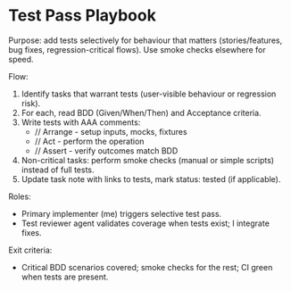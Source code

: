 # Test Pass Playbook

Purpose: add tests selectively for behaviour that matters (stories/features, bug fixes, regression-critical flows). Use smoke checks elsewhere for speed.

Flow:
1) Identify tasks that warrant tests (user-visible behaviour or regression risk).
2) For each, read BDD (Given/When/Then) and Acceptance criteria.
3) Write tests with AAA comments:
   - // Arrange - setup inputs, mocks, fixtures
   - // Act - perform the operation
   - // Assert - verify outcomes match BDD
4) Non-critical tasks: perform smoke checks (manual or simple scripts) instead of full tests.
5) Update task note with links to tests, mark status: tested (if applicable).

Roles:
- Primary implementer (me) triggers selective test pass.
- Test reviewer agent validates coverage when tests exist; I integrate fixes.

Exit criteria:
- Critical BDD scenarios covered; smoke checks for the rest; CI green when tests are present.
